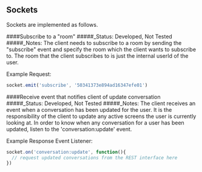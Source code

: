 Sockets
----------------------
Sockets are implemented as follows.

####Subscribe to a "room"
#####_Status: Developed, Not Tested
#####_Notes: The client needs to subscribe to a room by sending the "subscribe" event and specify the room which the client wants to subscribe to. The room that the client subscribes to is just the internal userId of the user.

Example Request:

```javascript
socket.emit('subscribe', '50341373e894ad16347efe01')
```
####Receive event that notifies client of update conversation
#####_Status: Developed, Not Tested
#####_Notes: The client receives an event when a conversation has been updated for the user. It is the responsibility of the client to update any active screens the user is currently looking at. In order to know when any conversation for a user has been updated, listen to the 'conversation:update' event.

Example Response Event Listener:

```javascript
socket.on('conversation:update', function(){
  // request updated conversations from the REST interface here
})
```

